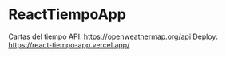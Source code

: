 # ReactTiempoApp
Cartas del tiempo
API: https://openweathermap.org/api
Deploy: https://react-tiempo-app.vercel.app/

